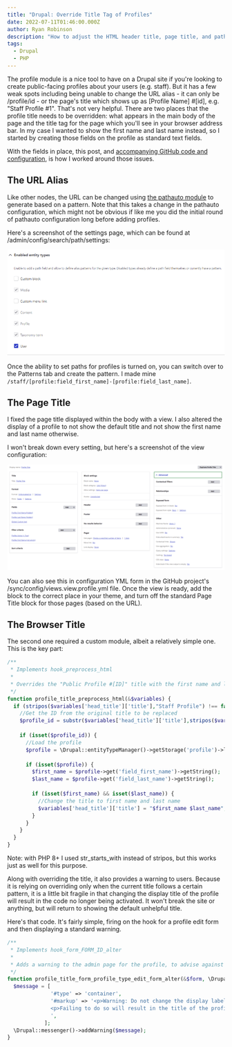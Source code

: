 ```yaml
---
title: "Drupal: Override Title Tag of Profiles"
date: 2022-07-11T01:46:00.000Z
author: Ryan Robinson
description: "How to adjust the HTML header title, page title, and path alias for a profile."
tags:
  - Drupal
  - PHP
---
```


The profile module is a nice tool to have on a Drupal site if you're looking to create public-facing profiles about your users (e.g. staff). But it has a few weak spots including being unable to change the URL alias - it can only be /profile/id - or the page's title which shows up as [Profile Name] #[id], e.g. "Staff Profile #1". That's not very helpful. There are two places that the profile title needs to be overridden: what appears in the main body of the page and the title tag for the page which you'll see in your browser address bar. In my case I wanted to show the first name and last name instead, so I started by creating those fields on the profile as standard text fields.

With the fields in place, this post, and [accompanying GitHub code and configuration](https://github.com/ryan-l-robinson/Drupal-profile-title-override), is how I worked around those issues.

## The URL Alias

Like other nodes, the URL can be changed using [the pathauto module](https://drupal.org/project/pathauto) to generate based on a pattern. Note that this takes a change in the pathauto configuration, which might not be obvious if like me you did the initial round of pathauto configuration long before adding profiles.

Here's a screenshot of the settings page, which can be found at /admin/config/search/path/settings:

![Screenshot of entities settings screen with options to select Custom Block, Media, Custom Menu Link, Content, Profile, Taxonomy Term, and User](./pathauto-entities.png)

Once the ability to set paths for profiles is turned on, you can switch over to the Patterns tab and create the pattern. I made mine `/staff/[profile:field_first_name]-[profile:field_last_name]`.

## The Page Title

I fixed the page title displayed within the body with a view. I also altered the display of a profile to not show the default title and not show the first name and last name otherwise.

I won't break down every setting, but here's a screenshot of the view configuration:

![Screenshot of the view configuration including the fields First Name, Last Name, and Custom Text combining them](./profile-title-view.PNG)

You can also see this in configuration YML form in the GitHub project's /sync/config/views.view.profile.yml file. Once the view is ready, add the block to the correct place in your theme, and turn off the standard Page Title block for those pages (based on the URL).

## The Browser Title

The second one required a custom module, albeit a relatively simple one. This is the key part:

```php
/**
 * Implements hook_preprocess_html
 * 
 * Overrides the "Public Profile #[ID]" title with the first name and last name of the profiled staff member instead
 */
function profile_title_preprocess_html(&$variables) {
  if (stripos($variables['head_title']['title'],"Staff Profile") !== false) {
    //Get the ID from the original title to be replaced
    $profile_id = substr($variables['head_title']['title'],stripos($variables['head_title']['title'],"#") + 1);

    if (isset($profile_id)) {
      //Load the profile
      $profile = \Drupal::entityTypeManager()->getStorage('profile')->load($profile_id);

      if (isset($profile)) {
        $first_name = $profile->get('field_first_name')->getString();
        $last_name = $profile->get('field_last_name')->getString();

        if (isset($first_name) && isset($last_name)) {
          //Change the title to first name and last name
          $variables['head_title']['title'] = "$first_name $last_name";
        }
      }
    }
  }
}
```

Note: with PHP 8+ I used str_starts_with instead of stripos, but this works just as well for this purpose.

Along with overriding the title, it also provides a warning to users. Because it is relying on overriding only when the current title follows a certain pattern, it is a little bit fragile in that changing the display title of the profile will result in the code no longer being activated. It won't break the site or anything, but will return to showing the default unhelpful title.

Here's that code. It's fairly simple, firing on the hook for a profile edit form and then displaying a standard warning.

```php
/**
 * Implements hook_form_FORM_ID_alter
 * 
 * Adds a warning to the admin page for the profile, to advise against changing the title
 */
function profile_title_form_profile_type_edit_form_alter(&$form, \Drupal\Core\Form\FormStateInterface $form_state, $form_id) {
  $message = [
              '#type' => 'container',
              '#markup' => '<p>Warning: Do not change the display label of the staff public profile without altering the corresponding code in the custom module profile_title.</p>
              <p>Failing to do so will result in the title of the profile page reverting back to showing the generic profile name instead of the staff member name.</p>
              ',
            ];
  \Drupal::messenger()->addWarning($message);
}
```

